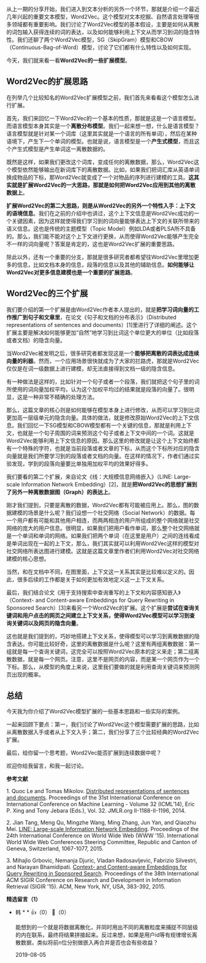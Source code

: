 从上一期的分享开始，我们进入到文本分析的另外一个环节，那就是介绍一个最近几年兴起的重要文本模型，Word2Vec。这个模型对文本挖掘、自然语言处理等很多领域都有重要影响。我们讨论了Word2Vec模型的基本假设，主要是如何从离散的词包输入获得连续的词的表达，以及如何能够利用上下文从而学习到词的隐含特性。我们还聊了两个Word2Vec模型，SG（SkipGram）模型和CBOW（Continuous-Bag-of-Word）模型，讨论了它们都有什么特性以及如何实现。

今天，我们就来看一看**Word2Vec的一些扩展模型**。

## Word2Vec的扩展思路

在列举几个比较知名的Word2Vec扩展模型之前，我们首先来看看这个模型怎么进行扩展。

首先，我们来回忆一下Word2Vec的一个基本的性质，那就是这是一个语言模型。而语言模型本身其实是一个**离散分布模型**。我们一起来想一想，什么是语言模型？语言模型就是针对某一个词库（这里其实就是一个语言的所有单词），然后在某种语境下，产生下一个单词的模型。也就是说，语言模型是一个**产生式模型**，而且这个产生式模型是产生单词这一离散数据的。

既然是这样，如果我们更改这个词库，变成任何的离散数据，那么，Word2Vec这个模型依然能够输出在新词库下的离散数据。比如，如果我们把词汇库从英语单词换成物品的下标，那Word2Vec就变成了一个对物品的序列进行建模的工具。**这其实就是扩展Word2Vec的一大思路，那就是如何把Word2Vec应用到其他的离散数据上**。

**扩展Word2Vec的第二大思路，则是从Word2Vec的另外一个特性入手：上下文的语境信息**。我们在之前的介绍中也讲过，这个上下文信息是Word2Vec成功的一个关键因素，因为这样就使得我们学习到的词向量能够表达上下文的关联所带来的语义信息。这也是传统的主题模型（Topic Model）例如LDA或者PLSA所不具备的。那么，我们能不能对这个上下文进行更换，从而使得Word2Vec能够产生完全不一样的词向量呢？答案是肯定的，这也是Word2Vec扩展的重要思路。

除此以外，还有一个重要的分支，那就是很多研究者都希望往Word2Vec里增加更多的信息，比如文档本身的信息，段落的信息以及其他的辅助信息。**如何能够让Word2Vec对更多信息建模也是一个重要的扩展思路**。

## Word2Vec的三个扩展

我们要介绍的第一个扩展是由Word2Vec作者本人提出的，就是**把学习词向量的工作推广到句子和文章里**，在论文《句子和文档的分布表示》（Distributed representations of sentences and documents）\[1]里进行了详细的阐述。这个扩展主要是解决如何能够更加“自然”地学习到比词这个单位更大的单位（比如段落或者文档）的隐含向量。

当Word2Vec被发明之后，很多研究者都发现这是一个**能够把离散的词表达成连续向量的利器**。然而，一个应用场景很快就成为了大家的拦路虎，那就是Word2Vec仅仅是在词一级数据上进行建模，却无法直接得到文档一级的隐含信息。

有一种做法是这样的，比如针对一个句子或者一个段落，我们就把这个句子里的词所使用的词向量加权平均，认为这个加权平均过的结果就是段落的向量了。很明显，这是一种非常不精确的处理方法。

那么，这篇文章的核心则是如何能够在模型本身上进行修改，从而可以学习到比词更加高一层级单元的隐含向量。具体的做法，就是修改原始Word2Vec的上下文信息。我们回忆一下SG模型和CBOW模型都有一个关键的信息，那就是利用上下文，也就是一个句子周围的词来预测这个句子或者上下文中间的一个词。这就是Word2Vec能够利用上下文信息的原因。那么这里的修改就是让这个上下文始终都有一个特殊的字符，也就是当前段落或者文章的下标，从而这个下标所对应的隐含向量就是我们所要学习到的段落或者文档的向量。在这样的情况下，作者们通过实验发现，学到的段落向量要比单独用加权平均的效果好得多。

我们要看的第二个扩展，来自论文《线：大规模信息网络嵌入》（LINE: Large-scale Information Network Embedding）\[2]，就是**把Word2Vec的思想扩展到了另外一种离散数据图（Graph）的表达上**。

刚才我们提到，只要是离散的数据，Word2Vec都有可能被应用上。那么，图的数据建模的场景是什么呢？我们设想一个社交网络（Social Network）的数据。每一个用户都有可能和其他用户相连，而两两相连的用户所组成的整个网络就是社交网络的庞大的用户信息。很明显，如果我们把用户看作单词，那么整个社交网络就是一个单词和单词的网络。如果我们把两个单词（在这里是用户）之间的连线看成是单词出现在一起的上下文，那么，我们其实就可以利用Word2Vec这样的模型对社交网络所表达图进行建模。这就是这篇文章里作者们利用Word2Vec对社交网络建模的核心思想。

当然，和在文档中不同，在图里面，上下文这一关系其实是比较难以定义的。因此，很多后续的工作都是关于如何更加有效地定义这一上下文关系。

最后，我们结合论文《用于支持搜索中查询重写的上下文和内容感知嵌入》（Context- and Content-aware Embeddings for Query Rewriting in Sponsored Search）\[3]来看另一个Word2Vec的扩展。这个扩展是**尝试在查询关键词和用户点击的网页之间建立上下文关系，使得Word2Vec模型可以学习到查询关键词以及网页的隐含向量**。

这也就是我们提到的，巧妙地搭建上下文关系，使得模型可以学习到离散数据的隐含表达。你可能比较好奇，这里的离散数据是什么呢？这里有两组离散数据：第一组就是每一个查询关键词，这完全可以按照Word2Vec原本的定义来走；第二组离散数据，就是每一个网页。注意，这里不是网页的内容，而是某一个网页作为一个下标。那么，从模型的角度上来说，这里我们要做的就是利用查询关键词来预测网页出现的概率。

## 总结

今天我为你介绍了Word2Vec模型扩展的一些基本思路和一些实际的案例。

一起来回顾下要点：第一，我们讨论了Word2Vec这个模型需要扩展的思路，比如从离散数据入手或者从上下文入手；第二，我们分享了三个比较经典的Word2Vec扩展。

最后，给你留一个思考题，Word2Vec能否扩展到连续数据中呢？

欢迎你给我留言，和我一起讨论。

**参考文献**

1\. Quoc Le and Tomas Mikolov. [Distributed representations of sentences and documents](https://cs.stanford.edu/~quocle/paragraph_vector.pdf). Proceedings of the 31st International Conference on International Conference on Machine Learning - Volume 32 (ICML’14), Eric P. Xing and Tony Jebara (Eds.), Vol. 32. JMLR.org II-1188-II-1196, 2014.

2\. Jian Tang, Meng Qu, Mingzhe Wang, Ming Zhang, Jun Yan, and Qiaozhu Mei. [LINE: Large-scale Information Network Embedding](http://www.www2015.it/documents/proceedings/proceedings/p1067.pdf). Proceedings of the 24th International Conference on World Wide Web (WWW '15). International World Wide Web Conferences Steering Committee, Republic and Canton of Geneva, Switzerland, 1067-1077, 2015.

3\. Mihajlo Grbovic, Nemanja Djuric, Vladan Radosavljevic, Fabrizio Silvestri, and Narayan Bhamidipati. [Context- and Content-aware Embeddings for Query Rewriting in Sponsored Search](https://astro.temple.edu/~tua95067/grbovic2015sigirconf.pdf). Proceedings of the 38th International ACM SIGIR Conference on Research and Development in Information Retrieval (SIGIR '15). ACM, New York, NY, USA, 383-392, 2015.
<div><strong>精选留言（1）</strong></div><ul>
<li><span>韩 * *</span> 👍（0） 💬（0）<p>能想到的一个就是将数据离散化，并同时用出不同的离散粒度来捕捉不同层级的内在联系，最终将结果拼接起来。反过来想，如果是用户id等有规律增长离散数据，类似将前n位分别做嵌入再合并是否也会有些收益？</p>2019-08-05</li><br/>
</ul>